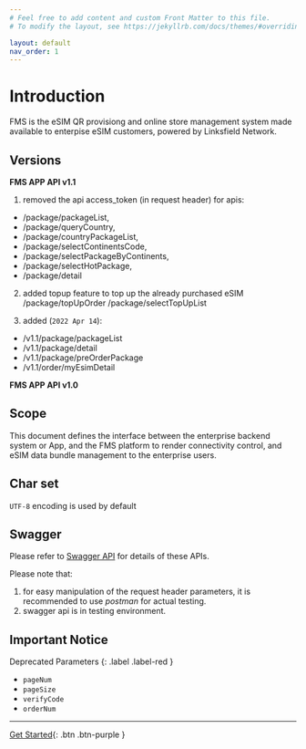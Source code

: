 ```yaml
---
# Feel free to add content and custom Front Matter to this file.
# To modify the layout, see https://jekyllrb.com/docs/themes/#overriding-theme-defaults

layout: default
nav_order: 1
---
```

# Introduction

FMS is the eSIM QR provisiong and online store management system made available to enterpise eSIM customers, powered by Linksfield Network.

## Versions

__FMS APP API v1.1__
1. removed the api access_token (in request header) for apis:
- /package/packageList,
- /package/queryCountry,
- /package/countryPackageList,
- /package/selectContinentsCode,
- /package/selectPackageByContinents,
- /package/selectHotPackage,
- /package/detail

2. added topup feature to top up the already purchased eSIM
/package/topUpOrder
/package/selectTopUpList

3. added (`2022 Apr 14`):
- /v1.1/package/packageList
- /v1.1/package/detail
- /v1.1/package/preOrderPackage
- /v1.1/order/myEsimDetail

__FMS APP API v1.0__

## Scope

This document defines the interface between the enterprise backend system or App, and the FMS platform to render connectivity control, and eSIM data bundle management to the enterprise users.

## Char set

`UTF-8` encoding is used by default

## Swagger

Please refer to [Swagger API](http://47.56.82.232:49090/swagger-ui.html#/) for details of these APIs.

Please note that:
1. for easy manipulation of the request header parameters, it is recommended to use *postman* for actual testing.
2. swagger api is in testing environment.


## Important Notice

Deprecated Parameters
{: .label .label-red }

- `pageNum`
- `pageSize`
- `verifyCode`
- `orderNum`

---
[Get Started](general/){: .btn .btn-purple }
